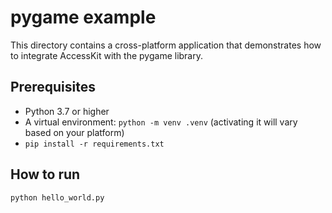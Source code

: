 # pygame example

This directory contains a cross-platform application that demonstrates how to integrate AccessKit with the pygame library.

## Prerequisites

- Python 3.7 or higher
- A virtual environment: `python -m venv .venv` (activating it will vary based on your platform)
- `pip install -r requirements.txt` 

## How to run

```bash
python hello_world.py
```
